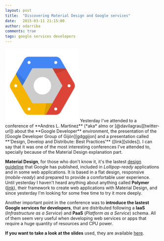 ```yaml
---
layout: post
title:  "Discovering Material Design and Google services"
date:   2015-03-11 21:15:00
author: odarriba
comments: true
tags: google services developers
---
```


<img class='pull-right sm-size' src='/assets/posts/google-platform.png' />
Yesterday I've attended to a conference of **Andres L. Martinez** (*aka* almo or [@davilagrau][twitter-url]) about the **Google Developer** environment, the presentation of the [Google Developer Group of Gijón][gdggijon] and a presentation called **'Design, Develop and Distribute: Best Practices'** ([link][slides]). I can say that it was one of the most interesting conferences I've attended to, specially because of the Material Design explanation part.

**Material Design**, for those who don't know it, it's the lastest [design guideline][md-guideline] that Google has published, included in *Lollipop-ready* applications and in some web applications. It is based in a flat design, responsive (*mobile-ready*) and prepared to provide a comfortable user experience. Until yesterday I haven't heard anything about anything called **Polymer** ([link][polymer-link]), their framework to create web applications with Material Design, and since yesterday I'm looking for some free time to try it more deeply.
<!--more-->

Another important point in the conference was to **introduce the lastest Google services for developers**, that are distributed following a **IaaS** (*Infrastructure as a Service*) and **PaaS** (*Platform as a Service*) schema. All of them seem very useful when developing web services or apps that require a huge quantity of resources and CPU power.

**If you want to take a look at the slides** used, they are available [here][slides].

[twitter-url]: https://twitter.com/davilagrau
[gdggijon]: https://plus.google.com/101359474493518761310/posts
[md-guideline]: http://www.google.com/design/spec/material-design/introduction.html
[polymer-link]: https://www.polymer-project.org
[slides]: https://docs.google.com/presentation/d/1663Gpi_7xP1W_nLE7cU0TZcCEmiObMSXflHeN19Zbx8/edit#slide=id.p